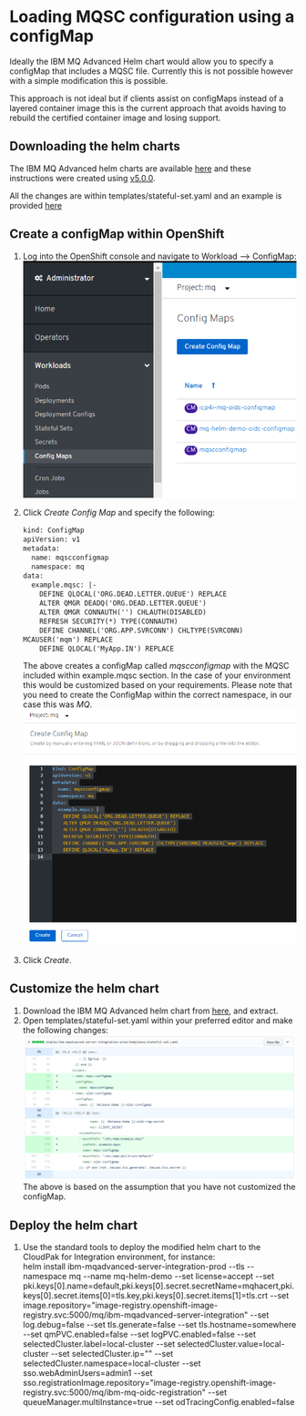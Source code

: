 # Loading MQSC configuration using a configMap

Ideally the IBM MQ Advanced Helm chart would allow you to specify a configMap that includes a MQSC file. 
Currently this is not possible however with a simple modification this is possible.      

This approach is not ideal but if clients assist on configMaps instead of a layered container image this is the current approach that avoids having to rebuild the certified container image and losing support.

## Downloading the helm charts
The IBM MQ Advanced helm charts are available [here](https://github.com/IBM/charts/blob/master/repo/entitled) and these instructions were created using [v5.0.0](https://github.com/IBM/charts/blob/master/repo/entitled/ibm-mqadvanced-server-integration-prod-5.0.0.tgz).     

All the changes are within templates/stateful-set.yaml and an example is provided [here](https://github.ibm.com/CALLUMJ/ibm-mqadvanced-server-integration-prod/commit/1aa41bb9c076cae270570c81d4c010d32565018b)

## Create a configMap within OpenShift 
1. Log into the OpenShift console and navigate to Workload --> ConfigMap:      
   ![Open ConfigMap](img/configMap/createConfigMap1.png)    

1. Click *Create Config Map* and specify the following:    
   ```
   kind: ConfigMap
   apiVersion: v1
   metadata:
     name: mqscconfigmap
     namespace: mq
   data:
     example.mqsc: |-
       DEFINE QLOCAL('ORG.DEAD.LETTER.QUEUE') REPLACE
       ALTER QMGR DEADQ('ORG.DEAD.LETTER.QUEUE')
       ALTER QMGR CONNAUTH('') CHLAUTH(DISABLED)
       REFRESH SECURITY(*) TYPE(CONNAUTH)
       DEFINE CHANNEL('ORG.APP.SVRCONN') CHLTYPE(SVRCONN) MCAUSER('mqm') REPLACE
       DEFINE QLOCAL('MyApp.IN') REPLACE
   ```
   The above creates a configMap called *mqscconfigmap* with the MQSC included within example.mqsc section. 
   In the case of your environment this would be customized based on your requirements. 
   Please note that you need to create the ConfigMap within the correct namespace, in our case this was *MQ*.      
   ![Create Config Map](img/configMap/createConfigMap2.png)     
1.  Click *Create*.

## Customize the helm chart
1. Download the IBM MQ Advanced helm chart from [here](https://github.com/IBM/charts/blob/master/repo/entitled), and extract.    
1. Open templates/stateful-set.yaml within your preferred editor and make the following changes:    
   ![Modification to the helm chart](img/configMap/changeHelmChart.png)     
   The above is based on the assumption that you have not customized the configMap.
   
   
## Deploy the helm chart
1. Use the standard tools to deploy the modified helm chart to the CloudPak for Integration environment, for instance:      
helm install ibm-mqadvanced-server-integration-prod --tls --namespace mq --name mq-helm-demo --set license=accept 
--set pki.keys[0].name=default,pki.keys[0].secret.secretName=mqhacert,pki.keys[0].secret.items[0]=tls.key,pki.keys[0].secret.items[1]=tls.crt 
--set image.repository="image-registry.openshift-image-registry.svc:5000/mq/ibm-mqadvanced-server-integration" 
--set log.debug=false --set tls.generate=false --set tls.hostname=somewhere --set qmPVC.enabled=false --set logPVC.enabled=false 
--set selectedCluster.label=local-cluster --set selectedCluster.value=local-cluster --set selectedCluster.ip="" 
--set selectedCluster.namespace=local-cluster --set sso.webAdminUsers=admin1 
--set sso.registrationImage.repository="image-registry.openshift-image-registry.svc:5000/mq/ibm-mq-oidc-registration" 
--set queueManager.multiInstance=true --set odTracingConfig.enabled=false
